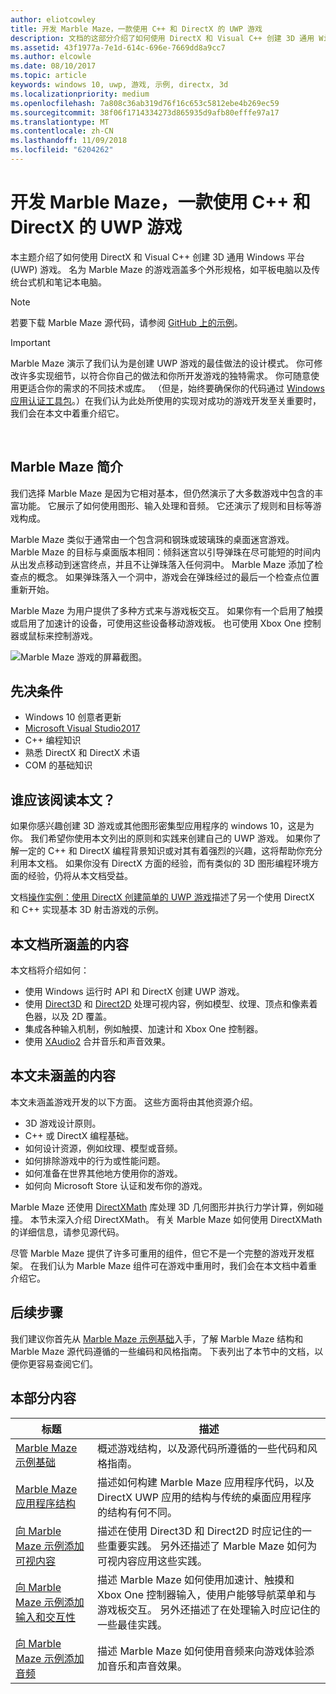 ```yaml
---
author: eliotcowley
title: 开发 Marble Maze，一款使用 C++ 和 DirectX 的 UWP 游戏
description: 文档的这部分介绍了如何使用 DirectX 和 Visual C++ 创建 3D 通用 Windows 平台 (UWP) 游戏。
ms.assetid: 43f1977a-7e1d-614c-696e-7669dd8a9cc7
ms.author: elcowle
ms.date: 08/10/2017
ms.topic: article
keywords: windows 10, uwp, 游戏, 示例, directx, 3d
ms.localizationpriority: medium
ms.openlocfilehash: 7a808c36ab319d76f16c653c5812ebe4b269ec59
ms.sourcegitcommit: 38f06f1714334273d865935d9afb80efffe97a17
ms.translationtype: MT
ms.contentlocale: zh-CN
ms.lasthandoff: 11/09/2018
ms.locfileid: "6204262"
---
```

# <a name="developing-marble-maze-a-uwp-game-in-c-and-directx"></a>开发 Marble Maze，一款使用 C++ 和 DirectX 的 UWP 游戏




本主题介绍了如何使用 DirectX 和 Visual C++ 创建 3D 通用 Windows 平台 (UWP) 游戏。 名为 Marble Maze 的游戏涵盖多个外形规格，如平板电脑以及传统台式机和笔记本电脑。

> [!NOTE]
> 若要下载 Marble Maze 源代码，请参阅 [GitHub 上的示例](http://go.microsoft.com/fwlink/?LinkId=624011)。

> [!IMPORTANT]
> Marble Maze 演示了我们认为是创建 UWP 游戏的最佳做法的设计模式。 你可修改许多实现细节，以符合你自己的做法和你所开发游戏的独特需求。 你可随意使用更适合你的需求的不同技术或库。 （但是，始终要确保你的代码通过 [Windows 应用认证工具包](https://docs.microsoft.com/windows/uwp/debug-test-perf/windows-app-certification-kit)。）在我们认为此处所使用的实现对成功的游戏开发至关重要时，我们会在本文中着重介绍它。

 

## <a name="introducing-marble-maze"></a>Marble Maze 简介


我们选择 Marble Maze 是因为它相对基本，但仍然演示了大多数游戏中包含的丰富功能。 它展示了如何使用图形、输入处理和音频。 它还演示了规则和目标等游戏构成。

Marble Maze 类似于通常由一个包含洞和钢珠或玻璃珠的桌面迷宫游戏。 Marble Maze 的目标与桌面版本相同：倾斜迷宫以引导弹珠在尽可能短的时间内从出发点移动到迷宫终点，并且不让弹珠落入任何洞中。 Marble Maze 添加了检查点的概念。 如果弹珠落入一个洞中，游戏会在弹珠经过的最后一个检查点位置重新开始。

Marble Maze 为用户提供了多种方式来与游戏板交互。 如果你有一个启用了触摸或启用了加速计的设备，可使用这些设备移动游戏板。 也可使用 Xbox One 控制器或鼠标来控制游戏。

![Marble Maze 游戏的屏幕截图。](images/marblemaze-2.png)

## <a name="prerequisites"></a>先决条件


-   Windows 10 创意者更新
-   [Microsoft Visual Studio2017](https://www.visualstudio.com/downloads/)
-   C++ 编程知识
-   熟悉 DirectX 和 DirectX 术语
-   COM 的基础知识

## <a name="who-should-read-this"></a>谁应该阅读本文？


如果你感兴趣创建 3D 游戏或其他图形密集型应用程序的 windows 10，这是为你。 我们希望你使用本文列出的原则和实践来创建自己的 UWP 游戏。 如果你了解一定的 C++ 和 DirectX 编程背景知识或对其有着强烈的兴趣，这将帮助你充分利用本文档。 如果你没有 DirectX 方面的经验，而有类似的 3D 图形编程环境方面的经验，仍将从本文档受益。

文档[操作实例：使用 DirectX 创建简单的 UWP 游戏](tutorial--create-your-first-uwp-directx-game.md)描述了另一个使用 DirectX 和 C++ 实现基本 3D 射击游戏的示例。

## <a name="what-this-documentation-covers"></a>本文档所涵盖的内容


本文档将介绍如何：

-   使用 Windows 运行时 API 和 DirectX 创建 UWP 游戏。
-   使用 [Direct3D](https://msdn.microsoft.com/library/windows/desktop/ff476080) 和 [Direct2D](https://msdn.microsoft.com/library/windows/desktop/dd370990) 处理可视内容，例如模型、纹理、顶点和像素着色器，以及 2D 覆盖。
-   集成各种输入机制，例如触摸、加速计和 Xbox One 控制器。
-   使用 [XAudio2](https://msdn.microsoft.com/library/windows/desktop/hh405049) 合并音乐和声音效果。

## <a name="what-this-documentation-does-not-cover"></a>本文未涵盖的内容


本文未涵盖游戏开发的以下方面。 这些方面将由其他资源介绍。

-   3D 游戏设计原则。
-   C++ 或 DirectX 编程基础。
-   如何设计资源，例如纹理、模型或音频。
-   如何排除游戏中的行为或性能问题。
-   如何准备在世界其他地方使用你的游戏。
-   如何向 Microsoft Store 认证和发布你的游戏。

Marble Maze 还使用 [DirectXMath](https://msdn.microsoft.com/library/windows/desktop/hh437833) 库处理 3D 几何图形并执行力学计算，例如碰撞。 本节未深入介绍 DirectXMath。 有关 Marble Maze 如何使用 DirectXMath 的详细信息，请参见源代码。

尽管 Marble Maze 提供了许多可重用的组件，但它不是一个完整的游戏开发框架。 在我们认为 Marble Maze 组件可在游戏中重用时，我们会在本文档中着重介绍它。

## <a name="next-steps"></a>后续步骤


我们建议你首先从 [Marble Maze 示例基础](marble-maze-sample-fundamentals.md)入手，了解 Marble Maze 结构和 Marble Maze 源代码遵循的一些编码和风格指南。 下表列出了本节中的文档，以便你更容易查阅它们。

## <a name="in-this-section"></a>本部分内容


| 标题                                                                                                                    | 描述                                                                                                                                                                                                                                        |
|--------------------------------------------------------------------------------------------------------------------------|----------------------------------------------------------------------------------------------------------------------------------------------------------------------------------------------------------------------------------------------------|
| [Marble Maze 示例基础](marble-maze-sample-fundamentals.md)                                                   | 概述游戏结构，以及源代码所遵循的一些代码和风格指南。                                                                                                                                 |
| [Marble Maze 应用程序结构](marble-maze-application-structure.md)                                               | 描述如何构建 Marble Maze 应用程序代码，以及 DirectX UWP 应用的结构与传统的桌面应用程序的结构有何不同。                                                                                    |
| [向 Marble Maze 示例添加可视内容](adding-visual-content-to-the-marble-maze-sample.md)                   | 描述在使用 Direct3D 和 Direct2D 时应记住的一些重要实践。 另外还描述了 Marble Maze 如何为可视内容应用这些实践。                                                                           |
| [向 Marble Maze 示例添加输入和交互性](adding-input-and-interactivity-to-the-marble-maze-sample.md) | 描述 Marble Maze 如何使用加速计、触摸和 Xbox One 控制器输入，使用户能够导航菜单和与游戏板交互。 另外还描述了在处理输入时应记住的一些最佳实践。 |
| [向 Marble Maze 示例添加音频](adding-audio-to-the-marble-maze-sample.md)                                     | 描述 Marble Maze 如何使用音频来向游戏体验添加音乐和声音效果。                                                                                                                                                  |

 

 

 




